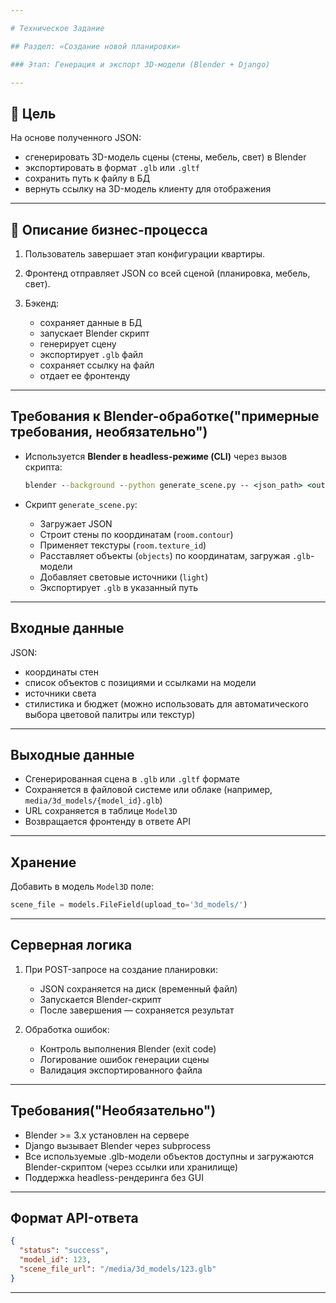 ```yaml
---

# Техническое Задание

## Раздел: «Создание новой планировки»

### Этап: Генерация и экспорт 3D-модели (Blender + Django)

---
```


## 🎯 Цель

На основе полученного JSON:

* сгенерировать 3D-модель сцены (стены, мебель, свет) в Blender
* экспортировать в формат `.glb` или `.gltf`
* сохранить путь к файлу в БД
* вернуть ссылку на 3D-модель клиенту для отображения

---

## 🧾 Описание бизнес-процесса

1. Пользователь завершает этап конфигурации квартиры.
2. Фронтенд отправляет JSON со всей сценой (планировка, мебель, свет).
3. Бэкенд:

   * сохраняет данные в БД
   * запускает Blender скрипт
   * генерирует сцену
   * экспортирует `.glb` файл
   * сохраняет ссылку на файл
   * отдает ее фронтенду

---

## Требования к Blender-обработке("примерные требования, необязательно")

* Используется **Blender в headless-режиме (CLI)** через вызов скрипта:

  ```cmd
  blender --background --python generate_scene.py -- <json_path> <output_path>
  ```

* Скрипт `generate_scene.py`:

  * Загружает JSON
  * Строит стены по координатам (`room.contour`)
  * Применяет текстуры (`room.texture_id`)
  * Расставляет объекты (`objects`) по координатам, загружая `.glb`-модели
  * Добавляет световые источники (`light`)
  * Экспортирует `.glb` в указанный путь

---

## Входные данные

JSON:

* координаты стен
* список объектов с позициями и ссылками на модели
* источники света
* стилистика и бюджет (можно использовать для автоматического выбора цветовой палитры или текстур)

---

## Выходные данные

* Сгенерированная сцена в `.glb` или `.gltf` формате
* Сохраняется в файловой системе или облаке (например, `media/3d_models/{model_id}.glb`)
* URL сохраняется в таблице `Model3D`
* Возвращается фронтенду в ответе API

---

## Хранение

Добавить в модель `Model3D` поле:

```python
scene_file = models.FileField(upload_to='3d_models/')
```

---

## Серверная логика

1. При POST-запросе на создание планировки:

   * JSON сохраняется на диск (временный файл)
   * Запускается Blender-скрипт
   * После завершения — сохраняется результат
2. Обработка ошибок:

   * Контроль выполнения Blender (exit code)
   * Логирование ошибок генерации сцены
   * Валидация экспортированного файла

---

## Требования("Необязательно")

* Blender >= 3.x установлен на сервере
* Django вызывает Blender через subprocess
* Все используемые .glb-модели объектов доступны и загружаются Blender-скриптом (через ссылки или хранилище)
* Поддержка headless-рендеринга без GUI

---

## Формат API-ответа

```json
{
  "status": "success",
  "model_id": 123,
  "scene_file_url": "/media/3d_models/123.glb"
}
```

---
